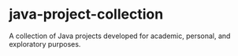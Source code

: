 # java-project-collection
A collection of Java projects developed for academic, personal, and exploratory purposes.
